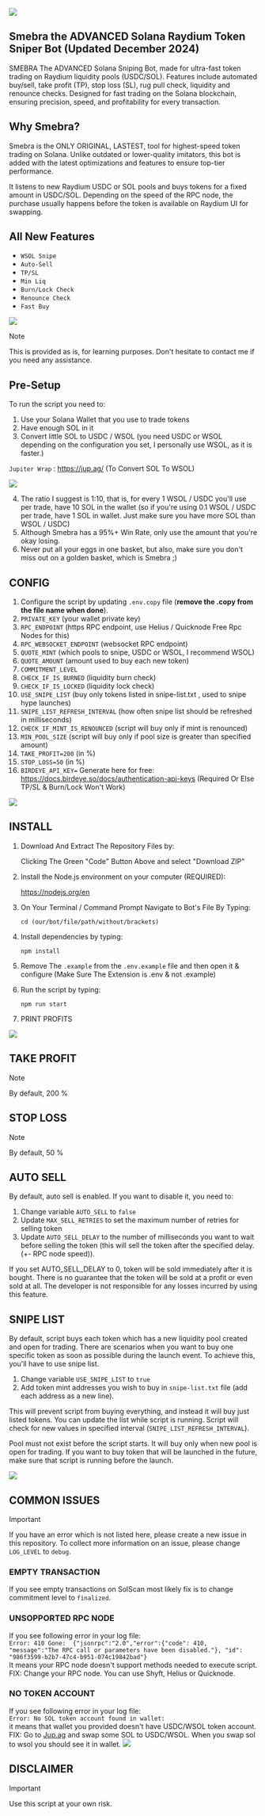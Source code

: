 ![](readme/logo.jpg)

## **Smebra the ADVANCED Solana Raydium Token Sniper Bot (Updated December 2024)**

SMEBRA The ADVANCED Solana Sniping Bot, made for ultra-fast token trading on Raydium liquidity pools (USDC/SOL). Features include automated buy/sell, take profit (TP), stop loss (SL), rug pull check, liquidity and renounce checks. Designed for fast trading on the Solana blockchain, ensuring precision, speed, and profitability for every transaction.

## **Why Smebra?** 
Smebra is the ONLY ORIGINAL, LASTEST, tool for highest-speed token trading on Solana. Unlike outdated or lower-quality imitators, this bot is added with the latest optimizations and features to ensure top-tier performance.

It listens to new Raydium USDC or SOL pools and buys tokens for a fixed amount in USDC/SOL.
Depending on the speed of the RPC node, the purchase usually happens before the token is available on Raydium UI for swapping.

## **All New Features**

- `WSOL Snipe`
- `Auto-Sell`
- `TP/SL`
- `Min Liq`
- `Burn/Lock Check`
- `Renounce Check`
- `Fast Buy`

![](readme/token.png)

> [!NOTE]
> This is provided as is, for learning purposes. Don't hesitate to contact me if you need any assistance.

## Pre-Setup
To run the script you need to:
1. Use your Solana Wallet that you use to trade tokens
2. Have enough SOL in it
3. Convert little SOL to USDC / WSOL (you need USDC or WSOL depending on the configuration you set, I personally use WSOL, as it is faster.)

`Jupiter Wrap` : https://jup.ag/ (To Convert SOL To WSOL)

![](readme/jupiterwrap.png)

4. The ratio I suggest is 1:10, that is, for every 1 WSOL / USDC you'll use per trade, have 10 SOL in the wallet (so if you're using 0.1 WSOL / USDC per trade, have 1 SOL in wallet. Just make sure you have more SOL than WSOL / USDC)
5. Although Smebra has a 95%+ Win Rate, only use the amount that you're okay losing.
6. Never put all your eggs in one basket, but also, make sure you don't miss out on a golden basket, which is Smebra ;)

## CONFIG
1. Configure the script by updating `.env.copy` file (**remove the .copy from the file name when done**).
2. `PRIVATE_KEY` (your wallet private key)
3. `RPC_ENDPOINT` (https RPC endpoint, use Helius / Quicknode Free Rpc Nodes for this)
4. `RPC_WEBSOCKET_ENDPOINT` (websocket RPC endpoint)
5. `QUOTE_MINT` (which pools to snipe, USDC or WSOL, I recommend WSOL)
6. `QUOTE_AMOUNT` (amount used to buy each new token)
7. `COMMITMENT_LEVEL`
8. `CHECK_IF_IS_BURNED` (liquidity burn check)
9. `CHECK_IF_IS_LOCKED` (liquidity lock check)
10. `USE_SNIPE_LIST` (buy only tokens listed in snipe-list.txt , used to snipe hype launches)
11. `SNIPE_LIST_REFRESH_INTERVAL` (how often snipe list should be refreshed in milliseconds)
12. `CHECK_IF_MINT_IS_RENOUNCED` (script will buy only if mint is renounced)
13. `MIN_POOL_SIZE` (script will buy only if pool size is greater than specified amount)
14. `TAKE_PROFIT=200` (in %)
15. `STOP_LOSS=50` (in %)
16. `BIRDEYE_API_KEY=` Generate here for free: https://docs.birdeye.so/docs/authentication-api-keys (Required Or Else TP/SL & Burn/Lock Won't Work)

![](readme/env.png)
  
## INSTALL
1. Download And Extract The Repository Files by:
   
   Clicking The Green "Code" Button Above and select "Download ZIP"


2. Install the Node.js environment on your computer (REQUIRED):
   
   https://nodejs.org/en


3. On Your Terminal / Command Prompt Navigate to Bot's File By Typing:
 
   `cd (our/bot/file/path/without/brackets)`


4. Install dependencies by typing:

    `npm install`


5. Remove The `.example` from the `.env.example` file and then open it & configure (Make Sure The Extension is .env & not .example)

   
6. Run the script by typing:

    `npm run start`


7. PRINT PROFITS


   
![](readme/preview.png)

## TAKE PROFIT

> [!NOTE]
> By default, 200 % 

## STOP LOSS

> [!NOTE]
> By default, 50 %

## AUTO SELL
By default, auto sell is enabled. If you want to disable it, you need to:
1. Change variable `AUTO_SELL` to `false`
2. Update `MAX_SELL_RETRIES` to set the maximum number of retries for selling token
3. Update `AUTO_SELL_DELAY` to the number of milliseconds you want to wait before selling the token (this will sell the token after the specified delay. (+- RPC node speed)).

If you set AUTO_SELL_DELAY to 0, token will be sold immediately after it is bought.
There is no guarantee that the token will be sold at a profit or even sold at all. The developer is not responsible for any losses incurred by using this feature.

## SNIPE LIST
By default, script buys each token which has a new liquidity pool created and open for trading.
There are scenarios when you want to buy one specific token as soon as possible during the launch event.
To achieve this, you'll have to use snipe list.
1. Change variable `USE_SNIPE_LIST` to `true` 
2. Add token mint addresses you wish to buy in `snipe-list.txt` file (add each address as a new line).

This will prevent script from buying everything, and instead it will buy just listed tokens.
You can update the list while script is running. Script will check for new values in specified interval (`SNIPE_LIST_REFRESH_INTERVAL`).

Pool must not exist before the script starts.
It will buy only when new pool is open for trading. If you want to buy token that will be launched in the future, make sure that script is running before the launch.

![](/readme/snipelist.png)


## COMMON ISSUES

> [!IMPORTANT]
> If you have an error which is not listed here, please create a new issue in this repository.
> To collect more information on an issue, please change `LOG_LEVEL` to `debug`.
> 
> ### EMPTY TRANSACTION
> If you see empty transactions on SolScan most likely fix is to change commitment level to `finalized`.
> 
> ### UNSOPPORTED RPC NODE
> If you see following error in your log file:  
> `Error: 410 Gone:  {"jsonrpc":"2.0","error":{"code": 410, "message":"The RPC call or parameters have been disabled."}, "id": "986f3599-b2b7-47c4-b951-074c19842bad"}`  
> It means your RPC node doesn't support methods needed to execute script.
> FIX: Change your RPC node. You can use Shyft, Helius or Quicknode. 
> 
> ### NO TOKEN ACCOUNT
> If you see following error in your log file:  
> `Error: No SOL token account found in wallet:`  
> it means that wallet you provided doesn't have USDC/WSOL token account.
> FIX: Go to [Jup.ag](https://jup.ag/) and swap some SOL to USDC/WSOL. When you swap sol to wsol you should see it in wallet.
![](readme/jupwsol.png)

## DISCLAIMER

> [!IMPORTANT]
> Use this script at your own risk.
